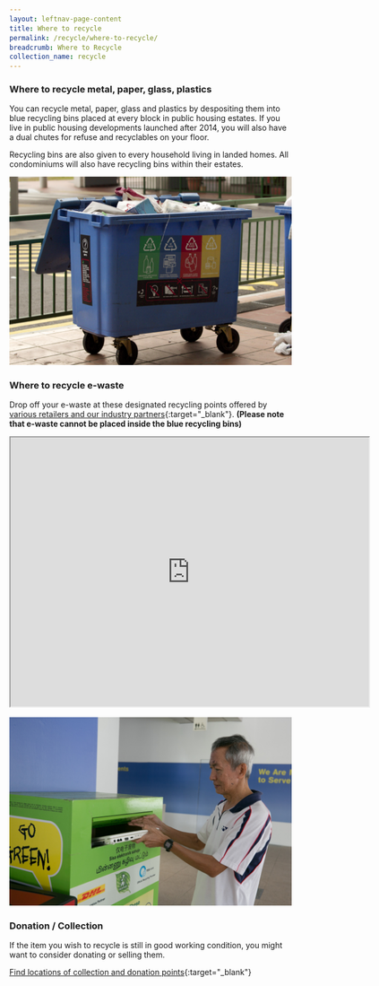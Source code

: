 ```yaml
---
layout: leftnav-page-content
title: Where to recycle
permalink: /recycle/where-to-recycle/
breadcrumb: Where to Recycle 
collection_name: recycle
---
```


### Where to recycle metal, paper, glass, plastics

You can recycle metal, paper, glass and plastics by despositing them into blue recycling bins placed at every block in public housing estates. If you live in public housing developments launched after 2014, you will also have a dual chutes for refuse and recyclables on your floor.

Recycling bins are also given to every household living in landed homes. All condominiums will also have recycling bins within their estates.

![recycling bin in Singapore](/images/recycling-bin-in-singapore.jpg)

### Where to recycle e-waste

Drop off your e-waste at these designated recycling points offered by [various retailers and our industry partners](https://www.nea.gov.sg/our-services/waste-management/3r-programmes-and-resources/e-waste-management/where-to-recycle-e-waste){:target="_blank"}. 
**(Please note that e-waste cannot be placed inside the blue recycling bins)**

<iframe src="https://www.google.com/maps/d/embed?mid=1Bn8CGXvzTo87GVGps37EoshoTtA" width="640" height="480"></iframe>

![e-waste-bin](/images/e-waste-bins.jpg)


### Donation / Collection 

If the item you wish to recycle is still in good working condition, you might want to consider donating or selling them. 

[Find locations of collection and donation points](https://www.nea.gov.sg/our-services/waste-management/3r-programmes-and-resources/recycling-collection-points){:target="_blank"} 


